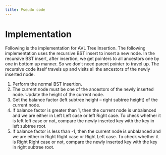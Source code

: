 ```yaml
---
title: Pseudo code
---
```


# Implementation
Following is the implementation for AVL Tree Insertion. The following implementation uses the recursive BST insert to insert a new node. 
In the recursive BST insert, after insertion, we get pointers to all ancestors one by one in bottom up manner. So we don’t need parent pointer to travel up.
The recursive code itself travels up and visits all the ancestors of the newly inserted node.

1) Perform the normal BST insertion.
2) The current node must be one of the ancestors of the newly inserted node. Update the height of the current node.
3) Get the balance factor (left subtree height – right subtree height) of the current node.
4) If balance factor is greater than 1, then the current node is unbalanced and we are either in Left Left case or left Right case. To check whether it is left left case or not, compare the newly inserted key with the key in left subtree root.
5) If balance factor is less than -1, then the current node is unbalanced and we are either in Right Right case or Right Left case. To check whether it is Right Right case or not, compare the newly inserted key with the key in right subtree root. 
